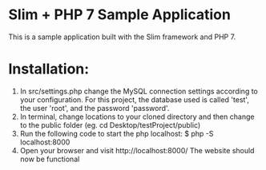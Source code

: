 # Slim + PHP 7 Sample Application

This is a sample application built with the Slim framework and PHP 7.

# Installation:
1. In src/settings.php change the MySQL connection settings according to your configuration. For this project, the database used is called 'test', the user 'root', and the password 'password'.
2. In terminal, change locations to your cloned directory and then change to the public folder (eg. cd Desktop/testProject/public)
3. Run the following code to start the php localhost: $ php -S localhost:8000
4. Open your browser and visit http://localhost:8000/ The website should now be functional

